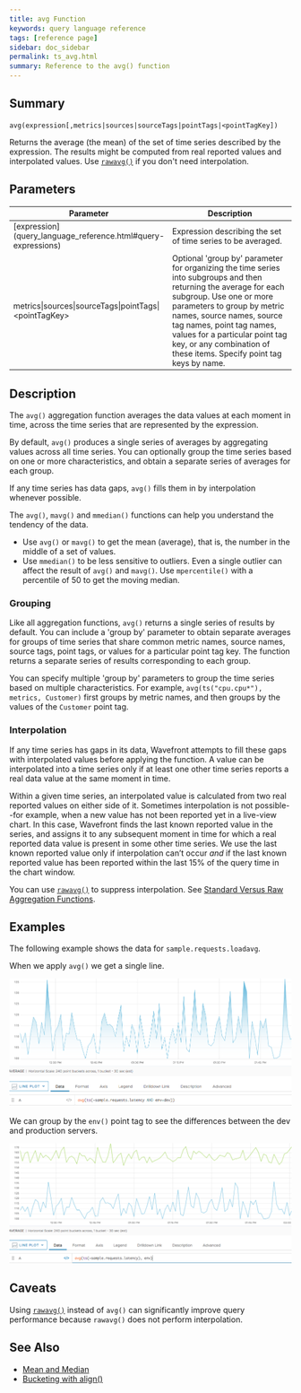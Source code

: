 ```yaml
---
title: avg Function
keywords: query language reference
tags: [reference page]
sidebar: doc_sidebar
permalink: ts_avg.html
summary: Reference to the avg() function
---
```

## Summary
```
avg(expression[,metrics|sources|sourceTags|pointTags|<pointTagKey])
```
Returns the average (the mean) of the set of time series described by the expression. 
The results might be computed from real reported values and interpolated values. 
Use [`rawavg()`](ts_rawavg.html) if you don't need interpolation.

## Parameters
<table>
<tbody>
<thead>
<tr><th width="30%">Parameter</th><th width="70%">Description</th></tr>
</thead>
<tr>
<td markdown="span"> [expression](query_language_reference.html#query-expressions)</td>
<td>Expression describing the set of time series to be averaged. </td></tr>
<tr>
<td>metrics&vert;sources&vert;sourceTags&vert;pointTags&vert;&lt;pointTagKey&gt;</td>
<td>Optional 'group by' parameter for organizing the time series into subgroups and then returning the average for each subgroup.
Use one or more parameters to group by metric names, source names, source tag names, point tag names, values for a particular point tag key, or any combination of these items. Specify point tag keys by name.</td>
</tr>
</tbody>
</table>

## Description

The `avg()` aggregation function averages the data values at each moment in time, across the time series that are represented by the expression.  

By default, `avg()` produces a single series of averages by aggregating values across all time series. You can optionally group the time series based on one or more characteristics, and obtain a separate series of averages for each group.

If any time series has data gaps, `avg()` fills them in by interpolation whenever possible. 

The `avg()`, `mavg()` and `mmedian()` functions can help you understand the tendency of the data.

* Use `avg()` or `mavg()` to get the mean (average), that is, the number in the middle of a set of values.
* Use `mmedian()` to be less sensitive to outliers. Even a single outlier can affect the result of `avg()` and `mavg()`. Use `mpercentile()` with a percentile of 50 to get the moving median.


### Grouping

Like all aggregation functions, `avg()` returns a single series of results by default. 
You can include a 'group by' parameter to obtain separate averages for groups of time series that share common metric names, source names, source tags, point tags, or values for a particular point tag key. 
The function returns a separate series of results corresponding to each group.

You can specify multiple 'group by' parameters to group the time series based on multiple characteristics. For example, `avg(ts("cpu.cpu*"), metrics, Customer)` first groups by metric names, and then groups by the values of the `Customer` point tag.


### Interpolation
If any time series has gaps in its data, Wavefront attempts to fill these gaps with interpolated values before applying the function. 
A value can be interpolated into a time series only if at least one other time series reports a real data value at the same moment in time.

Within a given time series, an interpolated value is calculated from two real reported values on either side of it. 
Sometimes interpolation is not possible--for example, when a new value has not been reported yet in a live-view chart. 
In this case, Wavefront finds the last known reported value in the series, and assigns it to any subsequent moment in time for which a real reported data value is present in some other time series. We use the last known reported value only if interpolation can’t occur _and_ if the last known reported value has been reported within the last 15% of the query time in the chart window.

You can use [`rawavg()`](ts_rawavg.html) to suppress interpolation.  See [Standard Versus Raw Aggregation Functions](query_language_aggregate_functions.html).

## Examples
The following example shows the data for `sample.requests.loadavg`.

When we apply `avg()` we get a single line.

![avg](images/ts_avg.png)

We can group by the `env()` point tag to see the differences between the dev and production servers.

![avg grouped](images/ts_avg_grouped.png)

## Caveats

Using [`rawavg()`](ts_rawavg.html) instead of `avg()` can significantly improve query performance because `rawavg()` does not perform interpolation.

## See Also
* [Mean and Median](query_language_statistical_functions_anomalies.html#mean-and-median)
* [Bucketing with align()](query_language_align_function.html)
